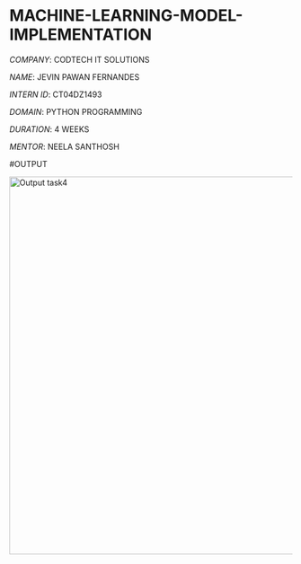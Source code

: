 # MACHINE-LEARNING-MODEL-IMPLEMENTATION

*COMPANY*: CODTECH IT SOLUTIONS

*NAME*: JEVIN PAWAN FERNANDES

*INTERN ID*: CT04DZ1493

*DOMAIN*: PYTHON PROGRAMMING

*DURATION*: 4 WEEKS

*MENTOR*: NEELA SANTHOSH

#OUTPUT

<img width="792" height="673" alt="Output task4" src="https://github.com/user-attachments/assets/a07045e6-3040-4340-9449-814cb241d204" />
